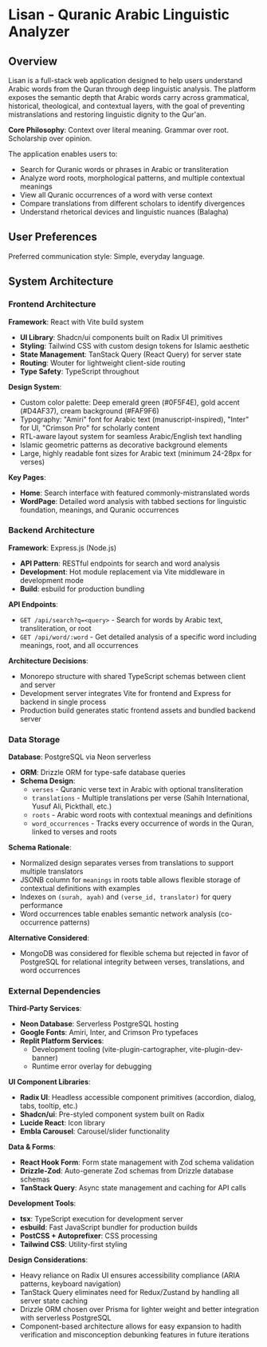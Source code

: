 # Lisan - Quranic Arabic Linguistic Analyzer

## Overview

Lisan is a full-stack web application designed to help users understand Arabic words from the Quran through deep linguistic analysis. The platform exposes the semantic depth that Arabic words carry across grammatical, historical, theological, and contextual layers, with the goal of preventing mistranslations and restoring linguistic dignity to the Qur'an.

**Core Philosophy**: Context over literal meaning. Grammar over root. Scholarship over opinion.

The application enables users to:
- Search for Quranic words or phrases in Arabic or transliteration
- Analyze word roots, morphological patterns, and multiple contextual meanings
- View all Quranic occurrences of a word with verse context
- Compare translations from different scholars to identify divergences
- Understand rhetorical devices and linguistic nuances (Balagha)

## User Preferences

Preferred communication style: Simple, everyday language.

## System Architecture

### Frontend Architecture

**Framework**: React with Vite build system
- **UI Library**: Shadcn/ui components built on Radix UI primitives
- **Styling**: Tailwind CSS with custom design tokens for Islamic aesthetic
- **State Management**: TanStack Query (React Query) for server state
- **Routing**: Wouter for lightweight client-side routing
- **Type Safety**: TypeScript throughout

**Design System**:
- Custom color palette: Deep emerald green (#0F5F4E), gold accent (#D4AF37), cream background (#FAF9F6)
- Typography: "Amiri" font for Arabic text (manuscript-inspired), "Inter" for UI, "Crimson Pro" for scholarly content
- RTL-aware layout system for seamless Arabic/English text handling
- Islamic geometric patterns as decorative background elements
- Large, highly readable font sizes for Arabic text (minimum 24-28px for verses)

**Key Pages**:
- **Home**: Search interface with featured commonly-mistranslated words
- **WordPage**: Detailed word analysis with tabbed sections for linguistic foundation, meanings, and Quranic occurrences

### Backend Architecture

**Framework**: Express.js (Node.js)
- **API Pattern**: RESTful endpoints for search and word analysis
- **Development**: Hot module replacement via Vite middleware in development mode
- **Build**: esbuild for production bundling

**API Endpoints**:
- `GET /api/search?q=<query>` - Search for words by Arabic text, transliteration, or root
- `GET /api/word/:word` - Get detailed analysis of a specific word including meanings, root, and all occurrences

**Architecture Decisions**:
- Monorepo structure with shared TypeScript schemas between client and server
- Development server integrates Vite for frontend and Express for backend in single process
- Production build generates static frontend assets and bundled backend server

### Data Storage

**Database**: PostgreSQL via Neon serverless
- **ORM**: Drizzle ORM for type-safe database queries
- **Schema Design**:
  - `verses` - Quranic verse text in Arabic with optional transliteration
  - `translations` - Multiple translations per verse (Sahih International, Yusuf Ali, Pickthall, etc.)
  - `roots` - Arabic word roots with contextual meanings and definitions
  - `word_occurrences` - Tracks every occurrence of words in the Quran, linked to verses and roots

**Schema Rationale**:
- Normalized design separates verses from translations to support multiple translators
- JSONB column for `meanings` in roots table allows flexible storage of contextual definitions with examples
- Indexes on `(surah, ayah)` and `(verse_id, translator)` for query performance
- Word occurrences table enables semantic network analysis (co-occurrence patterns)

**Alternative Considered**: 
- MongoDB was considered for flexible schema but rejected in favor of PostgreSQL for relational integrity between verses, translations, and word occurrences

### External Dependencies

**Third-Party Services**:
- **Neon Database**: Serverless PostgreSQL hosting
- **Google Fonts**: Amiri, Inter, and Crimson Pro typefaces
- **Replit Platform Services**: 
  - Development tooling (vite-plugin-cartographer, vite-plugin-dev-banner)
  - Runtime error overlay for debugging

**UI Component Libraries**:
- **Radix UI**: Headless accessible component primitives (accordion, dialog, tabs, tooltip, etc.)
- **Shadcn/ui**: Pre-styled component system built on Radix
- **Lucide React**: Icon library
- **Embla Carousel**: Carousel/slider functionality

**Data & Forms**:
- **React Hook Form**: Form state management with Zod schema validation
- **Drizzle-Zod**: Auto-generate Zod schemas from Drizzle database schemas
- **TanStack Query**: Async state management and caching for API calls

**Development Tools**:
- **tsx**: TypeScript execution for development server
- **esbuild**: Fast JavaScript bundler for production builds
- **PostCSS + Autoprefixer**: CSS processing
- **Tailwind CSS**: Utility-first styling

**Design Considerations**:
- Heavy reliance on Radix UI ensures accessibility compliance (ARIA patterns, keyboard navigation)
- TanStack Query eliminates need for Redux/Zustand by handling all server state caching
- Drizzle ORM chosen over Prisma for lighter weight and better integration with serverless PostgreSQL
- Component-based architecture allows for easy expansion to hadith verification and misconception debunking features in future iterations